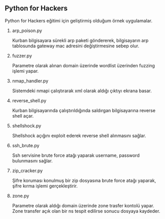 ## Python for Hackers

Python for Hackers eğitimi için geliştirmiş olduğum örnek uygulamalar. 

1. arp_poison.py

    Kurban bilgisayara sürekli arp paketi göndererek, bilgisayarın arp tablosunda gateway mac adresini değiştirmesine sebep olur.
2. fuzzer.py

    Parametre olarak alınan domain üzerinde wordlist üzerinden fuzzing işlemi yapar.
3. nmap_handler.py

    Sistemdeki nmapi çalıştırarak xml olarak aldığı çıktıyı ekrana basar.
4. reverse_shell.py

    Kurban bilgisayarında çalıştırıldığında saldırgan bilgisayarına reverse shell açar.
5. shellshock.py

    Shellshock açığını exploit ederek reverse shell alınmasını sağlar.
6. ssh_brute.py

    Ssh servisine brute force atağı yaparak  username, password bulunmasını sağlar.
7. zip_cracker.py

    Şifre koruması konulmuş bir zip dosyasına brute force atağı yaparak, şifre kırma işlemi gerçekleştirir.
8. zone.py

   Parametre olarak aldığı domain üzerinde zone trasfer kontolü yapar. Zone transfer açık olan bir ns tespit edilirse sonucu dosyaya kaydeder.

